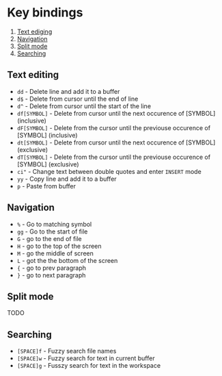 # Key bindings

1. [Text ediging](#text-editing)
2. [Navigation](#navigation)
3. [Split mode](#split-mode)
4. [Searching](#searching)

## Text editing

- `dd` - Delete line and add it to a buffer
- `d$` - Delete from cursor until the end of line
- `d^` - Delete from cursor until the start of the line
- `df[SYMBOL]` - Delete from cursor until the next occurence of [SYMBOL] (inclusive)
- `dF[SYMBOL]` - Delete from the cursor until the previouse occurence of [SYMBOL] (inclusive)
- `dt[SYMBOL]` - Delete from cursor until the next occurence of [SYMBOL] (exclusive)
- `dT[SYMBOL]` - Delete from the cursor until the previouse occurence of [SYMBOL] (exclusive)
- `ci"` - Change text between double quotes and enter `INSERT` mode
- `yy` - Copy line and add it to a buffer
- `p` - Paste from buffer

## Navigation

- `%` - Go to matching symbol
- `gg` - Go to the start of file
- `G` - go to the end of file
- `H` - go to the top of the screen
- `M` - go the middle of screen
- `L` - got the the bottom of the screen
- `{` - go to prev paragraph
- `}` - go to next paragraph

## Split mode

TODO

## Searching

- `[SPACE]f` - Fuzzy search file names
- `[SPACE]w` - Fuzzy search for text in current buffer
- `[SPACE]g` - Fusszy search for text in the workspace
